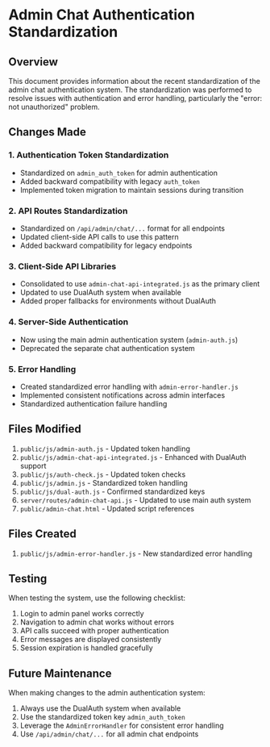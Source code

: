 # Admin Chat Authentication Standardization

## Overview
This document provides information about the recent standardization of the admin chat authentication system.
The standardization was performed to resolve issues with authentication and error handling, particularly
the "error: not unauthorized" problem.

## Changes Made

### 1. Authentication Token Standardization
- Standardized on `admin_auth_token` for admin authentication
- Added backward compatibility with legacy `auth_token`
- Implemented token migration to maintain sessions during transition

### 2. API Routes Standardization
- Standardized on `/api/admin/chat/...` format for all endpoints
- Updated client-side API calls to use this pattern
- Added backward compatibility for legacy endpoints

### 3. Client-Side API Libraries
- Consolidated to use `admin-chat-api-integrated.js` as the primary client
- Updated to use DualAuth system when available
- Added proper fallbacks for environments without DualAuth

### 4. Server-Side Authentication
- Now using the main admin authentication system (`admin-auth.js`)
- Deprecated the separate chat authentication system

### 5. Error Handling
- Created standardized error handling with `admin-error-handler.js`
- Implemented consistent notifications across admin interfaces
- Standardized authentication failure handling

## Files Modified
1. `public/js/admin-auth.js` - Updated token handling
2. `public/js/admin-chat-api-integrated.js` - Enhanced with DualAuth support
3. `public/js/auth-check.js` - Updated token checks
4. `public/js/admin.js` - Standardized token handling
5. `public/js/dual-auth.js` - Confirmed standardized keys
6. `server/routes/admin-chat-api.js` - Updated to use main auth system
7. `public/admin-chat.html` - Updated script references

## Files Created
1. `public/js/admin-error-handler.js` - New standardized error handling

## Testing
When testing the system, use the following checklist:
1. Login to admin panel works correctly
2. Navigation to admin chat works without errors
3. API calls succeed with proper authentication
4. Error messages are displayed consistently
5. Session expiration is handled gracefully

## Future Maintenance
When making changes to the admin authentication system:
1. Always use the DualAuth system when available
2. Use the standardized token key `admin_auth_token`
3. Leverage the `AdminErrorHandler` for consistent error handling
4. Use `/api/admin/chat/...` for all admin chat endpoints
